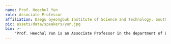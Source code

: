 ```yaml
---
name: Prof. Heechul Yun
role: Associate Professor
affiliation: Daegu Gyeongbuk Institute of Science and Technology, South Korea
pic: assets/data/speakers/yun.jpg
bio: >-
    "Prof. Heechul Yun is an Associate Professor in the department of Electrical Engineering and Computer Science at the University of Kansas. He earned his Ph.D. in Computer Science from the University of Illinois at Urbana-Champaign in 2013. Prior to the PhD, he worked for Samsung Electronics and ETRI."
---
```

